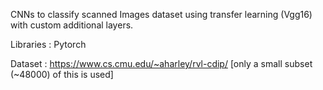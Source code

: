 
CNNs to classify scanned Images dataset using transfer learning (Vgg16) with custom additional layers.

Libraries : Pytorch

Dataset : https://www.cs.cmu.edu/~aharley/rvl-cdip/ [only a small subset (~48000) of this is used]

